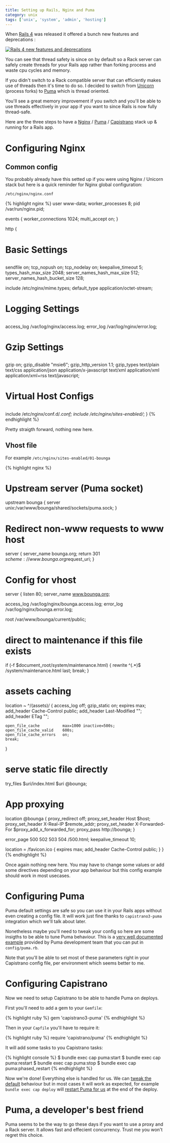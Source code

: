 ```yaml
---
title: Setting up Rails, Nginx and Puma
category: unix
tags: ['unix', 'system', 'admin', 'hosting']
---
```


When [Rails 4](http://edgeguides.rubyonrails.org/4_0_release_notes.html) was released it offered a bunch new features and deprecations :

[![Rails 4 new features and deprecations](http://guides.rubyonrails.org/images/rails4_features.png "Rails 4 new features and deprecations")](http://guides.rubyonrails.org/images/rails4_features.png)

You can see that thread safety is since on by default so a Rack server can safely create threads for your Rails app rather than forking process and waste cpu cycles and memory.

If you didn't switch to a Rack compatible server that can efficiently makes use of threads then it's time to do so. I decided to switch from [Unicorn](https://github.com/defunkt/unicorn) (process forks) to [Puma](http://puma.io) which is thread oriented.

You'll see a great memory improvement if you switch and you'll be able to use
threads effectively in your app if you want to since Rails is now fully thread-safe.

Here are the three steps to have a [Nginx](http://nginx.org) / [Puma](http://puma.io)  / [Capistrano](http://capistranorb.com) stack up & running for a Rails app.

# Configuring Nginx

## Common config

You probably already have this setted up if you were using Nginx / Unicorn stack but here is a quick reminder for Nginx global configuration:

`/etc/nginx/nginx.conf`

{% highlight nginx %}
user www-data;
worker_processes 8;
pid /var/run/nginx.pid;

events {
  worker_connections 1024;
  multi_accept on;
}

http {
  ##
  # Basic Settings
  ##

  sendfile on;
  tcp_nopush on;
  tcp_nodelay on;
  keepalive_timeout 5;
  types_hash_max_size 2048;
  server_names_hash_max_size 512;
  server_names_hash_bucket_size 128;

  include /etc/nginx/mime.types;
  default_type application/octet-stream;

  ##
  # Logging Settings
  ##

  access_log /var/log/nginx/access.log;
  error_log /var/log/nginx/error.log;

  ##
  # Gzip Settings
  ##

  gzip on;
  gzip_disable "msie6";
  gzip_http_version 1.1;
  gzip_types text/plain text/css application/json application/x-javascript text/xml application/xml application/xml+rss text/javascript;

  ##
  # Virtual Host Configs
  ##

  include /etc/nginx/conf.d/*.conf;
  include /etc/nginx/sites-enabled/*;
}
{% endhighlight %}


Pretty straigth forward, nothing new here.

## Vhost file

For example `/etc/nginx/sites-enabled/01-bounga`

{% highlight nginx %}

# Upstream server (Puma socket)
upstream bounga {
  server unix:/var/www/bounga/shared/sockets/puma.sock;
}

# Redirect non-www requests to www host
server {
  server_name bounga.org;
  return 301 $scheme://www.bounga.org$request_uri;
}

# Config for vhost
server {
  listen 80;
  server_name www.bounga.org;

  access_log /var/log/nginx/bounga.access.log;
  error_log /var/log/nginx/bounga.error.log;

  root /var/www/bounga/current/public;

  # direct to maintenance if this file exists
  if (-f $document_root/system/maintenance.html) {
    rewrite  ^(.*)$  /system/maintenance.html last;
    break;
  }

  # assets caching
  location ~ ^/(assets)/ {
    access_log  off;
    gzip_static on;
    expires     max;
    add_header  Cache-Control public;
    add_header  Last-Modified "";
    add_header  ETag "";

    open_file_cache          max=1000 inactive=500s;
    open_file_cache_valid    600s;
    open_file_cache_errors   on;
    break;
  }

  # serve static file directly
  try_files $uri/index.html $uri @bounga;

  # App proxying
  location @bounga {
    proxy_redirect    off;
    proxy_set_header  Host $host;
    proxy_set_header  X-Real-IP $remote_addr;
    proxy_set_header  X-Forwarded-For $proxy_add_x_forwarded_for;
    proxy_pass        http://bounga;
  }

  error_page 500 502 503 504 /500.html;
  keepalive_timeout 10;

  location = /favicon.ico {
    expires    max;
    add_header Cache-Control public;
  }
}
{% endhighlight %}

Once again nothing new here. You may have to change some values or add some directives depending on your app behaviour but this config example should work in most usecases.

# Configuring Puma

Puma default settings are safe so you can use it in your Rails apps without even creating a config file. It will work just fine thanks to `capistrano3-puma` integration which we'll talk about later.

Nonetheless maybe you'll need to tweak your config so here are some insigths to be able to tune Puma behaviour. This is a [very well documented example](https://github.com/puma/puma/blob/master/examples/config.rb) provided by Puma development team that you can put in `config/puma.rb`.

Note that you'll be able to set most of these parameters right in your Capistrano config file, per environment which seems better to me.

# Configuring Capistrano

Now we need to setup Capistrano to be able to handle Puma on deploys.

First you'll need to add a gem to your `Gemfile`:

{% highlight ruby %}
gem 'capistrano3-puma'
{% endhighlight %}

Then in your `Capfile` you'll have to require it:

{% highlight ruby %}
require 'capistrano/puma'
{% endhighlight %}

It will add some tasks to you Capistrano tasks:

{% highlight console %}
$ bundle exec cap puma:start
$ bundle exec cap puma:restart
$ bundle exec cap puma:stop
$ bundle exec cap puma:phased_restart
{% endhighlight %}

Now we're done! Everything else is handled for us. We can [tweak the default](https://github.com/seuros/capistrano-puma/blob/master/lib/capistrano/tasks/puma.cap#L3) behaviour but in most cases it will work as expected, for example `bundle exec cap deploy` will [restart Puma for us](https://github.com/seuros/capistrano-puma/blob/master/lib/capistrano/tasks/puma.cap#L172) at the end of the deploy.

# Puma, a developer's best friend

Puma seems to be the way to go these days if you want to use a proxy and a Rack server. It allows fast and effecient concurrency. Trust me you won't regret this choice.
